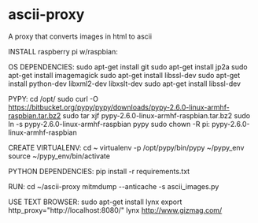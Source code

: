 # ascii-proxy
A proxy that converts images in html to ascii

INSTALL
raspberry pi w/raspbian:

OS DEPENDENCIES:
sudo apt-get install git
sudo apt-get install jp2a
sudo apt-get install imagemagick
sudo apt-get install libssl-dev
sudo apt-get install python-dev libxml2-dev libxslt-dev
sudo apt-get install libssl-dev

PYPY:
cd /opt/
sudo curl -O https://bitbucket.org/pypy/pypy/downloads/pypy-2.6.0-linux-armhf-raspbian.tar.bz2
sudo tar xjf pypy-2.6.0-linux-armhf-raspbian.tar.bz2
sudo ln -s pypy-2.6.0-linux-armhf-raspbian pypy
sudo chown -R pi: pypy-2.6.0-linux-armhf-raspbian

CREATE VIRTUALENV:
cd ~
virtualenv -p /opt/pypy/bin/pypy ~/pypy_env
source ~/pypy_env/bin/activate

PYTHON DEPENDENCIES:
pip install -r requirements.txt

RUN:
cd ~/ascii-proxy
mitmdump --anticache -s ascii_images.py 

USE TEXT BROWSER:
sudo apt-get install lynx
export http_proxy="http://localhost:8080/"
lynx http://www.gizmag.com/
